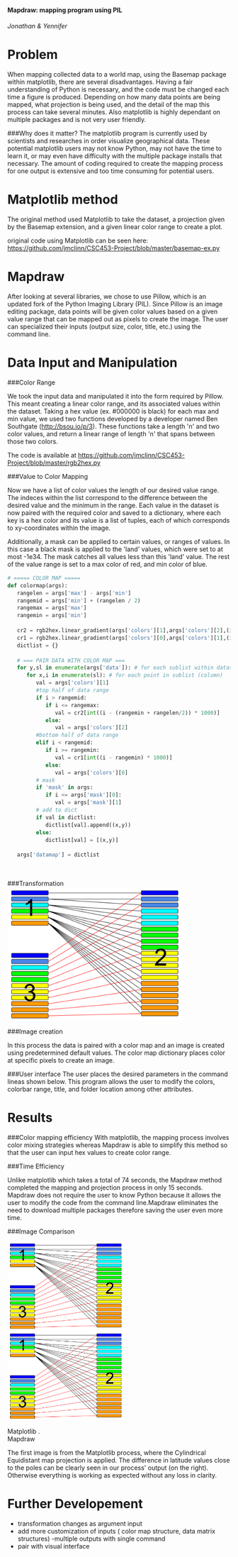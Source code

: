 
####  Mapdraw: mapping program using PIL 
###### Jonathan &amp; Yennifer

Problem
=======
When mapping collected data to a world map, using the Basemap package within matplotlib, there are several disadvantages. Having a fair understanding of Python is necessary, and the code must be changed each time a figure is produced. Depending on how many data points are being mapped, what projection is being used, and the detail of the map this process can take several minutes. Also matplotlib is highly dependant on multiple packages and is not very user friendly. 

###Why does it matter? 
The matplotlib program is currently used by scientists and researches in order visualize geographical data. These potential matplotlib users may not know Python, may not have the time to learn it, or may even have difficulty with the multiple package installs that necessary. The amount of coding required to create the mapping process for one output is extensive and too time consuming for potential users. 

Matplotlib method 
=================
The original method used Matplotlib to take the dataset, a projection given by the Basemap extension, and a given linear color range to create a plot. 

 original code using Matplotlib can be seen here: https://github.com/jmclinn/CSC453-Project/blob/master/basemap-ex.py


Mapdraw
============

After looking at several libraries, we chose to use Pillow, which is an updated fork of the Python Imaging Library (PIL). Since Pillow is an image editing package, data points will be given color values based on a given value range that can be mapped out as pixels to create the image. The user can specialized their inputs (output size, color, title, etc.) using the command line.



Data Input and Manipulation
================================================

###Color Range

We took the input data and manipulated it into the form required by Pillow. This meant creating a linear color range, and its associated values within the dataset. Taking a hex value (ex. #000000 is black) for each max and min value, we used two functions developed by a developer named Ben Southgate (http://bsou.io/p/3). These functions take a length 'n' and two color values, and return a linear range of length 'n' that spans between those two colors.

The code is available at https://github.com/jmclinn/CSC453-Project/blob/master/rgb2hex.py

###Value to Color Mapping

Now we have a list of color values the length of our desired value range. The indeces within the list correspond to the difference between the desired value and the minimum in the range. Each value in the dataset is now paired with the required color and saved to a dictionary, where each key is a hex color and its value is a list of tuples, each of which corresponds to xy-coordinates within the image.

Additionally, a mask can be applied to certain values, or ranges of values. In this case a black mask is applied to the 'land' values, which were set to at most -1e34. The mask catches all values less than this 'land' value. The rest of the value range is set to a max color of red, and min color of blue.

```python 
# ===== COLOR MAP =====
def colormap(args):
   rangelen = args['max'] - args['min']
   rangemid = args['min'] + (rangelen / 2)
   rangemax = args['max']
   rangemin = args['min']
   
   cr2 = rgb2hex.linear_gradient(args['colors'][1],args['colors'][2],(int(rangelen/2*1000))+1)['hex']
   cr1 = rgb2hex.linear_gradient(args['colors'][0],args['colors'][1],(int(rangelen/2*1000))+1)['hex']
   dictlist = {}

   # === PAIR DATA WITH COLOR MAP ===
   for y,sl in enumerate(args['data']): # for each sublist within dataset (row)
      for x,i in enumerate(sl): # for each point in sublist (column)
         val = args['colors'][1]
         #top half of data range
         if i > rangemid:
            if i <= rangemax:
               val = cr2[int((i - (rangemin + rangelen/2)) * 1000)]
            else:
               val = args['colors'][2]
         #bottom half of data range
         elif i < rangemid:
            if i >= rangemin:
               val = cr1[int((i - rangemin) * 1000)]
            else:
               val = args['colors'][0] 
         # mask
         if 'mask' in args:
            if i <= args['mask'][0]:
               val = args['mask'][1]
         # add to dict
         if val in dictlist:
            dictlist[val].append((x,y))
         else:
            dictlist[val] = [(x,y)]
            
   args['datamap'] = dictlist

     
```


###Transformation 
<img src="https://github.com/jmclinn/CSC453-Project/blob/master/images/transform.png" height="300" ></img>

###Image creation 

In this process the data is paired with a color map and an image is created using predetermined default values. The color map dictionary places color at specific pixels to create an image.


###User interface
The user places the desired parameters in the command lineas shown below. This program allows the user to modify the colors, colorbar range, title, and folder location among other attributes. 


Results
========
###Color mapping efficiency 
With matplotlib, the mapping process involves color mixing strategies whereas Mapdraw is able to simplify this method so that the user can input hex values to create color range.

###Time Efficiency 

Unlike matplotlib which takes a total of 74 seconds, the Mapdraw method completed the mapping and projection process in only 15 seconds. Mapdraw does not require the user to know Python because it allows the user to modify the code from the command line.Mapdraw eliminates the need to download multiple packages therefore saving the user even more time. 


###Image Comparison

<img src="https://github.com/jmclinn/CSC453-Project/blob/master/images/transform.png" height="200" ><img src="https://github.com/jmclinn/CSC453-Project/blob/master/images/transform.png" height="200" display= "inline" ></img>

   <div class="caption">   Matplotlib                                      . </div>   Mapdraw 


The first image is from the Matplotlib process, where the Cylindrical Equidistant map projection is applied. The difference in latitude values close to the poles can be clearly seen in our process' output (on the right). Otherwise everything is working as expected without any loss in clarity.

Further Developement 
======================
- transformation changes as argument input 
- add more customization of inputs ( color map structure, data matrix structures)
-multiple outputs with single command 
- pair with visual interface



